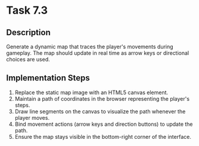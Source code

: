# Task 7.3

## Description
Generate a dynamic map that traces the player's movements during gameplay.
The map should update in real time as arrow keys or directional choices are used.

## Implementation Steps
1. Replace the static map image with an HTML5 canvas element.
2. Maintain a path of coordinates in the browser representing the player's steps.
3. Draw line segments on the canvas to visualize the path whenever the player moves.
4. Bind movement actions (arrow keys and direction buttons) to update the path.
5. Ensure the map stays visible in the bottom-right corner of the interface.

